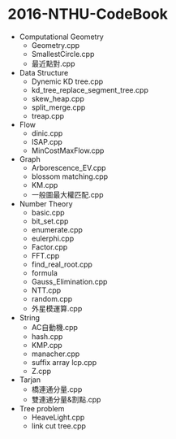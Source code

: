 # 2016-NTHU-CodeBook

- Computational Geometry
  - Geometry.cpp
  - SmallestCircle.cpp
  - 最近點對.cpp
- Data Structure
  - Dynemic KD tree.cpp
  - kd_tree_replace_segment_tree.cpp
  - skew_heap.cpp
  - split_merge.cpp
  - treap.cpp
- Flow
  - dinic.cpp
  - ISAP.cpp
  - MinCostMaxFlow.cpp
- Graph
  - Arborescence_EV.cpp
  - blossom matching.cpp
  - KM.cpp
  - 一般圖最大權匹配.cpp
- Number Theory
  - basic.cpp
  - bit_set.cpp
  - enumerate.cpp
  - eulerphi.cpp
  - Factor.cpp
  - FFT.cpp
  - find_real_root.cpp
  - formula
  - Gauss_Elimination.cpp
  - NTT.cpp
  - random.cpp
  - 外星模運算.cpp
- String
  - AC自動機.cpp
  - hash.cpp
  - KMP.cpp
  - manacher.cpp
  - suffix array lcp.cpp
  - Z.cpp
- Tarjan
  - 橋連通分量.cpp
  - 雙連通分量&割點.cpp
- Tree problem
  - HeaveLight.cpp
  - link cut tree.cpp
